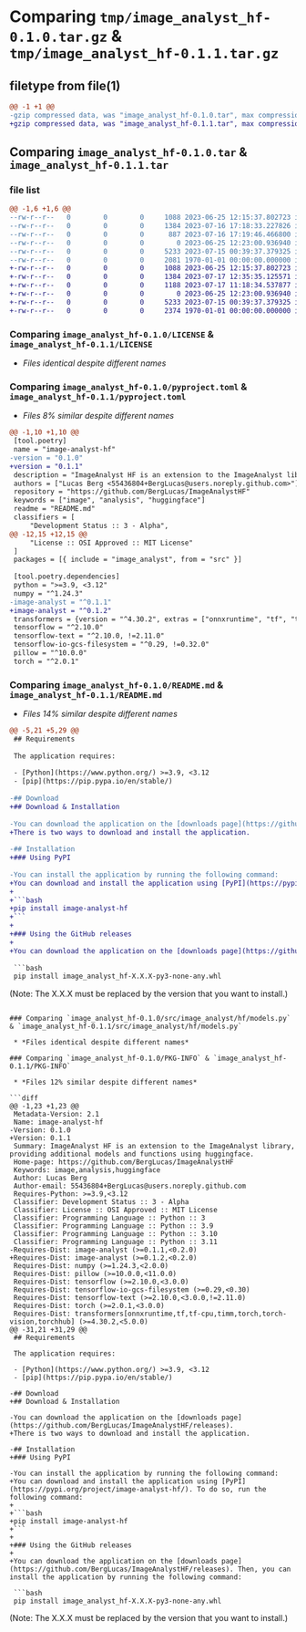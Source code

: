 # Comparing `tmp/image_analyst_hf-0.1.0.tar.gz` & `tmp/image_analyst_hf-0.1.1.tar.gz`

## filetype from file(1)

```diff
@@ -1 +1 @@
-gzip compressed data, was "image_analyst_hf-0.1.0.tar", max compression
+gzip compressed data, was "image_analyst_hf-0.1.1.tar", max compression
```

## Comparing `image_analyst_hf-0.1.0.tar` & `image_analyst_hf-0.1.1.tar`

### file list

```diff
@@ -1,6 +1,6 @@
--rw-r--r--   0        0        0     1088 2023-06-25 12:15:37.802723 image_analyst_hf-0.1.0/LICENSE
--rw-r--r--   0        0        0     1384 2023-07-16 17:18:33.227826 image_analyst_hf-0.1.0/pyproject.toml
--rw-r--r--   0        0        0      887 2023-07-16 17:19:46.466800 image_analyst_hf-0.1.0/README.md
--rw-r--r--   0        0        0        0 2023-06-25 12:23:00.936940 image_analyst_hf-0.1.0/src/image_analyst/hf/__init__.py
--rw-r--r--   0        0        0     5233 2023-07-15 00:39:37.379325 image_analyst_hf-0.1.0/src/image_analyst/hf/models.py
--rw-r--r--   0        0        0     2081 1970-01-01 00:00:00.000000 image_analyst_hf-0.1.0/PKG-INFO
+-rw-r--r--   0        0        0     1088 2023-06-25 12:15:37.802723 image_analyst_hf-0.1.1/LICENSE
+-rw-r--r--   0        0        0     1384 2023-07-17 12:35:35.125571 image_analyst_hf-0.1.1/pyproject.toml
+-rw-r--r--   0        0        0     1188 2023-07-17 11:18:34.537877 image_analyst_hf-0.1.1/README.md
+-rw-r--r--   0        0        0        0 2023-06-25 12:23:00.936940 image_analyst_hf-0.1.1/src/image_analyst/hf/__init__.py
+-rw-r--r--   0        0        0     5233 2023-07-15 00:39:37.379325 image_analyst_hf-0.1.1/src/image_analyst/hf/models.py
+-rw-r--r--   0        0        0     2374 1970-01-01 00:00:00.000000 image_analyst_hf-0.1.1/PKG-INFO
```

### Comparing `image_analyst_hf-0.1.0/LICENSE` & `image_analyst_hf-0.1.1/LICENSE`

 * *Files identical despite different names*

### Comparing `image_analyst_hf-0.1.0/pyproject.toml` & `image_analyst_hf-0.1.1/pyproject.toml`

 * *Files 8% similar despite different names*

```diff
@@ -1,10 +1,10 @@
 [tool.poetry]
 name = "image-analyst-hf"
-version = "0.1.0"
+version = "0.1.1"
 description = "ImageAnalyst HF is an extension to the ImageAnalyst library, providing additional models and functions using huggingface."
 authors = ["Lucas Berg <55436804+BergLucas@users.noreply.github.com>"]
 repository = "https://github.com/BergLucas/ImageAnalystHF"
 keywords = ["image", "analysis", "huggingface"]
 readme = "README.md"
 classifiers = [
     "Development Status :: 3 - Alpha",
@@ -12,15 +12,15 @@
     "License :: OSI Approved :: MIT License"
 ]
 packages = [{ include = "image_analyst", from = "src" }]
 
 [tool.poetry.dependencies]
 python = ">=3.9, <3.12"
 numpy = "^1.24.3"
-image-analyst = "^0.1.1"
+image-analyst = "^0.1.2"
 transformers = {version = "^4.30.2", extras = ["onnxruntime", "tf", "tf-cpu", "timm", "torch", "torch-vision", "torchhub"]}
 tensorflow = "^2.10.0"
 tensorflow-text = "^2.10.0, !=2.11.0"
 tensorflow-io-gcs-filesystem = "^0.29, !=0.32.0"
 pillow = "^10.0.0"
 torch = "^2.0.1"
```

### Comparing `image_analyst_hf-0.1.0/README.md` & `image_analyst_hf-0.1.1/README.md`

 * *Files 14% similar despite different names*

```diff
@@ -5,21 +5,29 @@
 ## Requirements
 
 The application requires:
 
 - [Python](https://www.python.org/) >=3.9, <3.12
 - [pip](https://pip.pypa.io/en/stable/)
 
-## Download
+## Download & Installation
 
-You can download the application on the [downloads page](https://github.com/BergLucas/ImageAnalystHF/releases).
+There is two ways to download and install the application.
 
-## Installation
+### Using PyPI
 
-You can install the application by running the following command:
+You can download and install the application using [PyPI](https://pypi.org/project/image-analyst-hf/). To do so, run the following command:
+
+```bash
+pip install image-analyst-hf
+```
+
+### Using the GitHub releases
+
+You can download the application on the [downloads page](https://github.com/BergLucas/ImageAnalystHF/releases). Then, you can install the application by running the following command:
 
 ```bash
 pip install image_analyst_hf-X.X.X-py3-none-any.whl
 ```
 
 (Note: The X.X.X must be replaced by the version that you want to install.)
```

### Comparing `image_analyst_hf-0.1.0/src/image_analyst/hf/models.py` & `image_analyst_hf-0.1.1/src/image_analyst/hf/models.py`

 * *Files identical despite different names*

### Comparing `image_analyst_hf-0.1.0/PKG-INFO` & `image_analyst_hf-0.1.1/PKG-INFO`

 * *Files 12% similar despite different names*

```diff
@@ -1,23 +1,23 @@
 Metadata-Version: 2.1
 Name: image-analyst-hf
-Version: 0.1.0
+Version: 0.1.1
 Summary: ImageAnalyst HF is an extension to the ImageAnalyst library, providing additional models and functions using huggingface.
 Home-page: https://github.com/BergLucas/ImageAnalystHF
 Keywords: image,analysis,huggingface
 Author: Lucas Berg
 Author-email: 55436804+BergLucas@users.noreply.github.com
 Requires-Python: >=3.9,<3.12
 Classifier: Development Status :: 3 - Alpha
 Classifier: License :: OSI Approved :: MIT License
 Classifier: Programming Language :: Python :: 3
 Classifier: Programming Language :: Python :: 3.9
 Classifier: Programming Language :: Python :: 3.10
 Classifier: Programming Language :: Python :: 3.11
-Requires-Dist: image-analyst (>=0.1.1,<0.2.0)
+Requires-Dist: image-analyst (>=0.1.2,<0.2.0)
 Requires-Dist: numpy (>=1.24.3,<2.0.0)
 Requires-Dist: pillow (>=10.0.0,<11.0.0)
 Requires-Dist: tensorflow (>=2.10.0,<3.0.0)
 Requires-Dist: tensorflow-io-gcs-filesystem (>=0.29,<0.30)
 Requires-Dist: tensorflow-text (>=2.10.0,<3.0.0,!=2.11.0)
 Requires-Dist: torch (>=2.0.1,<3.0.0)
 Requires-Dist: transformers[onnxruntime,tf,tf-cpu,timm,torch,torch-vision,torchhub] (>=4.30.2,<5.0.0)
@@ -31,21 +31,29 @@
 ## Requirements
 
 The application requires:
 
 - [Python](https://www.python.org/) >=3.9, <3.12
 - [pip](https://pip.pypa.io/en/stable/)
 
-## Download
+## Download & Installation
 
-You can download the application on the [downloads page](https://github.com/BergLucas/ImageAnalystHF/releases).
+There is two ways to download and install the application.
 
-## Installation
+### Using PyPI
 
-You can install the application by running the following command:
+You can download and install the application using [PyPI](https://pypi.org/project/image-analyst-hf/). To do so, run the following command:
+
+```bash
+pip install image-analyst-hf
+```
+
+### Using the GitHub releases
+
+You can download the application on the [downloads page](https://github.com/BergLucas/ImageAnalystHF/releases). Then, you can install the application by running the following command:
 
 ```bash
 pip install image_analyst_hf-X.X.X-py3-none-any.whl
 ```
 
 (Note: The X.X.X must be replaced by the version that you want to install.)
```

